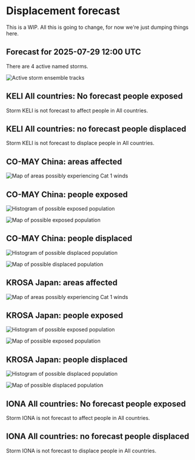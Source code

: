 # Displacement forecast

This is a WIP. All this is going to change, for now we're just dumping things here.

## Forecast for 2025-07-29 12:00 UTC

There are 4 active named storms.

![Active storm ensemble tracks](ECMWF_TC_tracks_20250729120000.png)


## KELI All countries: No forecast people exposed

Storm KELI is not forecast to affect people in All countries.


## KELI All countries: no forecast people displaced

Storm KELI is not forecast to displace people in All countries.


## CO-MAY China: areas affected

![Map of areas possibly experiencing Cat 1 winds](impact-map_TC_ECMWF_ens_CO-MAY_2025-07-29_12UTC_CHN_cat1.png)


## CO-MAY China: people exposed

![Histogram of possible exposed population](impact-histogram_TC_ECMWF_ens_CO-MAY_2025-07-29_12UTC_CHN_exposed.png)

![Map of possible exposed population](impact-map_TC_ECMWF_ens_CO-MAY_2025-07-29_12UTC_CHN_exposed.png)


## CO-MAY China: people displaced

![Histogram of possible displaced population](impact-histogram_TC_ECMWF_ens_CO-MAY_2025-07-29_12UTC_CHN_displaced.png)


![Map of possible displaced population](impact-map_TC_ECMWF_ens_CO-MAY_2025-07-29_12UTC_CHN_displaced.png)


## KROSA Japan: areas affected

![Map of areas possibly experiencing Cat 1 winds](impact-map_TC_ECMWF_ens_KROSA_2025-07-29_12UTC_JPN_cat1.png)


## KROSA Japan: people exposed

![Histogram of possible exposed population](impact-histogram_TC_ECMWF_ens_KROSA_2025-07-29_12UTC_JPN_exposed.png)

![Map of possible exposed population](impact-map_TC_ECMWF_ens_KROSA_2025-07-29_12UTC_JPN_exposed.png)


## KROSA Japan: people displaced

![Histogram of possible displaced population](impact-histogram_TC_ECMWF_ens_KROSA_2025-07-29_12UTC_JPN_displaced.png)


![Map of possible displaced population](impact-map_TC_ECMWF_ens_KROSA_2025-07-29_12UTC_JPN_displaced.png)


## IONA All countries: No forecast people exposed

Storm IONA is not forecast to affect people in All countries.


## IONA All countries: no forecast people displaced

Storm IONA is not forecast to displace people in All countries.


